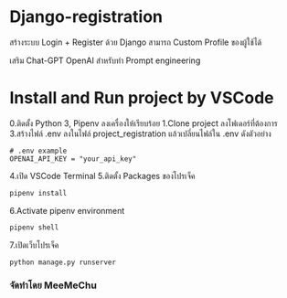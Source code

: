 # Django-registration

สร้างระบบ Login + Register ด้วย Django
สามารถ Custom Profile ของผู้ใช้ได้

เสริม Chat-GPT OpenAI สำหรับทำ Prompt engineering

# Install and Run project by VSCode

0.ติดตั้ง Python 3, Pipenv ลงเครื่องให้เรียบร้อย
1.Clone project ลงโฟเดอร์ที่ต้องการ
3.สร้างไฟล์ .env ลงในไฟล์ project_registration แล้วเปลี่ยนไฟล์ใน .env ดังตัวอย่าง

```dosini
# .env example
OPENAI_API_KEY = "your_api_key"
```

4.เปิด VSCode Terminal
5.ติดตั้ง Packages ของโปรเจ็ค

```bash
pipenv install
```

6.Activate pipenv environment

```bash
pipenv shell
```

7.เปิดเว็บโปรเจ็ค
```bash
python manage.py runserver
```
### จัดทำโดย MeeMeChu
